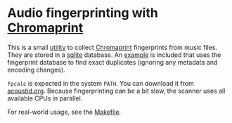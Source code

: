 # Audio fingerprinting with [Chromaprint](https://acoustid.org/chromaprint)

This is a small [utility](scan.py) to collect [Chromaprint](https://acoustid.org/chromaprint) fingerprints from music files. They are stored in a [sqlite](https://sqlite.org/index.html) database. An [example](dedup.py) is included that uses the fingerprint database to find exact duplicates (ignoring any metadata and encoding changes).

`fpcalc` is expected in the system `PATH`. You can download it from [acoustid.org](https://acoustid.org/chromaprint). Because fingerprinting can be a bit slow, the scanner uses all available CPUs in parallel.

For real-world usage, see the [Makefile](Makefile).

